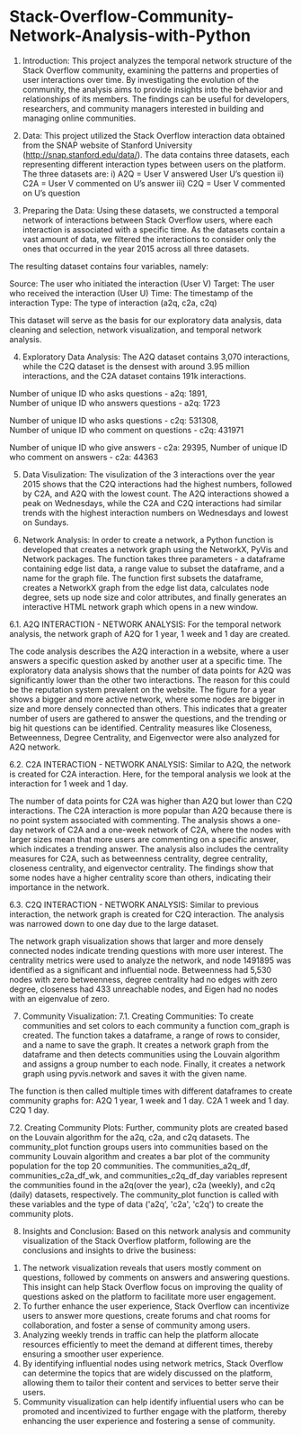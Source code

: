 # Stack-Overflow-Community-Network-Analysis-with-Python

1. Introduction:
This project analyzes the temporal network structure of the Stack Overflow community, examining the patterns and properties of user interactions over time. By investigating the evolution of the community, the analysis aims to provide insights into the behavior and relationships of its members. The findings can be useful for developers, researchers, and community managers interested in building and managing online communities.

2. Data:
This project utilized the Stack Overflow interaction data obtained from the SNAP website of Stanford University (http://snap.stanford.edu/data/). The data contains three datasets, each representing different interaction types between users on the platform. The three datasets are:
i) A2Q = User V answered User U’s question
ii) C2A = User V commented on U’s answer
iii) C2Q = User V commented on U’s question

3. Preparing the Data:
Using these datasets, we constructed a temporal network of interactions between Stack Overflow users, where each interaction is associated with a specific time. As the datasets contain a vast amount of data, we filtered the interactions to consider only the ones that occurred in the year 2015 across all three datasets.

The resulting dataset contains four variables, namely:

Source: The user who initiated the interaction (User V)
Target: The user who received the interaction (User U)
Time: The timestamp of the interaction
Type: The type of interaction (a2q, c2a, c2q)

This dataset will serve as the basis for our exploratory data analysis, data cleaning and selection, network visualization, and temporal network analysis.

4. Exploratory Data Analysis:
The A2Q dataset contains 3,070 interactions, while the C2Q dataset is the densest with around 3.95 million interactions, and the C2A dataset contains 191k interactions. 

Number of unique ID who asks questions - a2q: 1891,  
Number of unique ID who answers questions - a2q: 1723

Number of unique ID who asks questions - c2q: 531308,  
Number of unique ID who comment on questions - c2q: 431971

Number of unique ID who give answers - c2a: 29395, 
Number of unique ID who comment on answers - c2a: 44363

5. Data Visulization:
The visulization of the 3 interactions over the year 2015 shows that the C2Q interactions had the highest numbers, followed by C2A, and A2Q with the lowest count. The A2Q interactions showed a peak on Wednesdays, while the C2A and C2Q interactions had similar trends with the highest interaction numbers on Wednesdays and lowest on Sundays. 

6. Network Analysis: 
In order to create a network, a Python function is developed that creates a network graph using the NetworkX, PyVis and Network packages. The function takes three parameters - a dataframe containing edge list data, a range value to subset the dataframe, and a name for the graph file. The function first subsets the dataframe, creates a NetworkX graph from the edge list data, calculates node degree, sets up node size and color attributes, and finally generates an interactive HTML network graph which opens in a new window.

6.1. A2Q INTERACTION - NETWORK ANALYSIS:
For the temporal network analysis, the network graph of A2Q for 1 year, 1 week and 1 day are created.

The code analysis describes the A2Q interaction in a website, where a user answers a specific question asked by another user at a specific time. The exploratory data analysis shows that the number of data points for A2Q was significantly lower than the other two interactions. The reason for this could be the reputation system prevalent on the website. 
The figure for a year shows a bigger and more active network, where some nodes are bigger in size and more densely connected than others. This indicates that a greater number of users are gathered to answer the questions, and the trending or big hit questions can be identified. Centrality measures like Closeness, Betweenness, Degree Centrality, and Eigenvector were also analyzed for A2Q network.

6.2. C2A INTERACTION - NETWORK ANALYSIS:
Similar to A2Q, the network is created for C2A interaction. Here, for the temporal analysis we look at the interaction for 1 week and 1 day.

The number of data points for C2A was higher than A2Q but lower than C2Q interactions. The C2A interaction is more popular than A2Q because there is no point system associated with commenting. The analysis shows a one-day network of C2A and a one-week network of C2A, where the nodes with larger sizes mean that more users are commenting on a specific answer, which indicates a trending answer. The analysis also includes the centrality measures for C2A, such as betweenness centrality, degree centrality, closeness centrality, and eigenvector centrality. The findings show that some nodes have a higher centrality score than others, indicating their importance in the network.

6.3. C2Q INTERACTION - NETWORK ANALYSIS:
Similar to previous interaction, the network graph is created for C2Q interaction. The analysis was narrowed down to one day due to the large dataset. 

The network graph visualization shows that larger and more densely connected nodes indicate trending questions with more user interest. The centrality metrics were used to analyze the network, and node 1491895 was identified as a significant and influential node. Betweenness had 5,530 nodes with zero betweenness, degree centrality had no edges with zero degree, closeness had 433 unreachable nodes, and Eigen had no nodes with an eigenvalue of zero.

7. Community Visualization:
7.1. Creating Communities:
To create communities and set colors to each community a function com_graph is created. The function takes a dataframe, a range of rows to consider, and a name to save the graph. It creates a network graph from the dataframe and then detects communities using the Louvain algorithm and assigns a group number to each node. Finally, it creates a network graph using pyvis.network and saves it with the given name. 

The function is then called multiple times with different dataframes to create community graphs for: 
A2Q 1 year, 1 week and 1 day.
C2A 1 week and 1 day.
C2Q 1 day.

7.2. Creating Community Plots:
Further, community plots are created based on the Louvain algorithm for the a2q, c2a, and c2q datasets. The community_plot function groups users into communities based on the community Louvain algorithm and creates a bar plot of the community population for the top 20 communities. The communities_a2q_df, communities_c2a_df_wk, and communities_c2q_df_day variables represent the communities found in the a2q(over the year), c2a (weekly), and c2q (daily) datasets, respectively. The community_plot function is called with these variables and the type of data ('a2q', 'c2a', 'c2q') to create the community plots.

8. Insights and Conclusion:
Based on this network analysis and community visualization of the Stack Overflow platform, following are the conclusions and insights to drive the business:

1) The network visualization reveals that users mostly comment on questions, followed by comments on answers and answering questions. This insight can help Stack Overflow focus on improving the quality of questions asked on the platform to facilitate more user engagement.
2) To further enhance the user experience, Stack Overflow can incentivize users to answer more questions, create forums and chat rooms for collaboration, and foster a sense of community among users.
3) Analyzing weekly trends in traffic can help the platform allocate resources efficiently to meet the demand at different times, thereby ensuring a smoother user experience.
4) By identifying influential nodes using network metrics, Stack Overflow can determine the topics that are widely discussed on the platform, allowing them to tailor their content and services to better serve their users.
5) Community visualization can help identify influential users who can be promoted and incentivized to further engage with the platform, thereby enhancing the user experience and fostering a sense of community.
